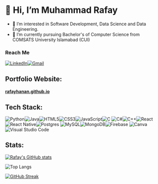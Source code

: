 <h1>👋 Hi, I’m Muhammad Rafay</h1>

- 👀 I’m interested in Software Development, Data Science and Data Engineering.
- 🌱 I’m currently pursuing Bachelor's of Computer Science from COMSATS University Islamabad (CUI)


<h3>Reach Me</h3>

<span>
  
<a href="https://www.linkedin.com/in/mrafayhanan/" target="_blank">![LinkedIn](https://img.shields.io/badge/linkedin-%230077B5.svg?style=for-the-badge&logo=linkedin&logoColor=white)</a><a href="mailto:mrafayhanan@gmail.com">![Gmail](https://img.shields.io/badge/Gmail-D14836?style=for-the-badge&logo=gmail&logoColor=white)</a>
</span>
<h2>Portfolio Website:</h2>

<h4><a href="https://rafayhanan.github.io">rafayhanan.github.io</a></h4>

<h2>Tech Stack:</h2>

<span>![Python](https://img.shields.io/badge/python-3670A0?style=for-the-badge&logo=python&logoColor=ffdd54)![Java](https://img.shields.io/badge/java-%23ED8B00.svg?style=for-the-badge&logo=openjdk&logoColor=white)![HTML5](https://img.shields.io/badge/html5-%23E34F26.svg?style=for-the-badge&logo=html5&logoColor=white)![CSS3](https://img.shields.io/badge/css3-%231572B6.svg?style=for-the-badge&logo=css3&logoColor=white)![JavaScript](https://img.shields.io/badge/javascript-%23323330.svg?style=for-the-badge&logo=javascript&logoColor=%23F7DF1E)![C](https://img.shields.io/badge/c-%2300599C.svg?style=for-the-badge&logo=c&logoColor=white)
![C#](https://img.shields.io/badge/c%23-%23239120.svg?style=for-the-badge&logo=csharp&logoColor=white)![C++](https://img.shields.io/badge/c++-%2300599C.svg?style=for-the-badge&logo=c%2B%2B&logoColor=white)![React](https://img.shields.io/badge/react-%2320232a.svg?style=for-the-badge&logo=react&logoColor=%2361DAFB)
![React Native](https://img.shields.io/badge/react_native-%2320232a.svg?style=for-the-badge&logo=react&logoColor=%2361DAFB)![Postgres](https://img.shields.io/badge/postgres-%23316192.svg?style=for-the-badge&logo=postgresql&logoColor=white)
![MySQL](https://img.shields.io/badge/mysql-4479A1.svg?style=for-the-badge&logo=mysql&logoColor=white)![MongoDB](https://img.shields.io/badge/MongoDB-%234ea94b.svg?style=for-the-badge&logo=mongodb&logoColor=white)![Firebase](https://img.shields.io/badge/firebase-a08021?style=for-the-badge&logo=firebase&logoColor=ffcd34)
![Canva](https://img.shields.io/badge/Canva-%2300C4CC.svg?style=for-the-badge&logo=Canva&logoColor=white)
![Visual Studio Code](https://img.shields.io/badge/Visual%20Studio%20Code-0078d7.svg?style=for-the-badge&logo=visual-studio-code&logoColor=white)</span>

<h2>Stats:</h2>

[![Rafay's GitHub stats](https://github-readme-stats.vercel.app/api?username=rafayhanan&hide=contribs&show_icons=true&theme=radical)](https://github.com/anuraghazra/github-readme-stats)

![Top Langs](https://github-readme-stats.vercel.app/api/top-langs/?username=rafayhanan&hide_progress=true&theme=radical)

[![GitHub Streak](https://streak-stats.demolab.com?user=rafayhanan&theme=radical)](https://git.io/streak-stats)
<!---
rafayhanan/rafayhanan is a ✨ special ✨ repository because its `README.md` (this file) appears on your GitHub profile.
You can click the Preview link to take a look at your changes.
--->
